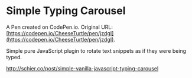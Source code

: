 # Simple Typing Carousel 

A Pen created on CodePen.io. Original URL: [https://codepen.io/CheeseTurtle/pen/jzdgI](https://codepen.io/CheeseTurtle/pen/jzdgI).

Simple pure JavaScript plugin to rotate text snippets as if they were being typed.

http://schier.co/post/simple-vanilla-javascript-typing-carousel